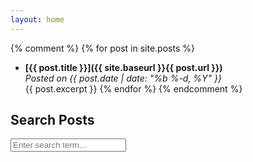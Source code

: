 ```yaml
---
layout: home
---
```


{% comment %}
{% for post in site.posts %}
- **[{{ post.title }}]({{ site.baseurl }}{{ post.url }})**  
  _Posted on {{ post.date | date: "%b %-d, %Y" }}_  
  {{ post.excerpt }}
{% endfor %}
{% endcomment %}

## Search Posts

<input type="text" id="search-input" placeholder="Enter search term...">
<ul id="search-results"></ul>

<script src="https://cdn.jsdelivr.net/npm/lunr@2.3.9/lunr.min.js"></script>
<script>
document.addEventListener("DOMContentLoaded", function() {
    var idx;
    var docs;
    var baseUrl = "{{ site.baseurl }}";

    // Custom tokenizer for substrings
    // ... [same tokenizer code as before]

    // Download the data
    fetch(baseUrl + '/search.json')
        .then(response => response.json())
        .then(data => {
            docs = data;
            idx = lunr(function() {
                this.ref('url');
                this.field('title');
                this.field('content');
                data.forEach(function(doc) {
                    this.add(doc);
                }, this);
            });
        });

    // Handle search
    document.getElementById('search-input').addEventListener("keyup", function() {
        var query = "*" + this.value + "*";
        var results = idx.search(query);
        displayResults(results, this.value);
    });

    function displayResults(results, query) {
        var searchResults = document.getElementById('search-results');
        if (results.length) {
            var output = '';
            results.forEach(function(result) {
                var item = docs.find(i => i.url === result.ref);
                var snippet = item.content;

                // Create a snippet around the search term for context
                var start = snippet.indexOf(query) - 30;
                start = start < 0 ? 0 : start;
                var end = start + query.length + 60;
                snippet = snippet.substring(start, end) + '...';

                output += '<li><a href="' + baseUrl + item.url + '">' + item.title + '</a><br><small>' + snippet + '</small></li>';
            });
            searchResults.innerHTML = output;
        } else {
            searchResults.innerHTML = '<li>No results found</li>';
        }
    }
});
</script>
